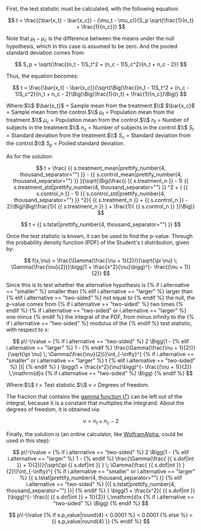 First, the test statistic must be calculated, with the following equation:

$$
t = \frac{(\bar{x_t} - \bar{x_c}) - (\mu_t - \mu_c)}{S_p \sqrt{\frac{1}{n_t} + \frac{1}{n_c}}}
$$

Note that $\mu_t - \mu_c$ is the difference between the means under the null hypothesis, which in this case is assumed to be zero. And the pooled standard deviation comes from:

$$
S_p = \sqrt{\frac{(n_t - 1)S_t^2 + (n_c - 1)S_c^2}{n_t + n_c - 2}}
$$

Thus, the equation becomes:

$$
t = \frac{\bar{x_t} - \bar{x_c}}{\sqrt{\Big(\frac{(n_t - 1)S_t^2 + (n_c - 1)S_c^2}{n_t + n_c - 2}\Big)\Big(\frac{1}{n_t} + \frac{1}{n_c}}\Big)}
$$

Where:$\\$
$\bar{x_t}$ = Sample mean from the treatment.$\\$
$\bar{x_c}$ = Sample mean from the control.$\\$
$\mu_t$ = Population mean from the treatment.$\\$
$\mu_c$ = Population mean from the control.$\\$
$n_t$ = Number of subjects in the treatment.$\\$
$n_c$ = Number of subjects in the control.$\\$
$S_t$ = Standard deviation from the treatment.$\\$
$S_c$ = Standard deviation from the control.$\\$
$S_p$ = Pooled standard deviation.

As for the solution:

$$
t = \frac{ {{ s.treatment_mean|prettify_number(4, thousand_separator="") }} - {{ s.control_mean|prettify_number(4, thousand_separator="") }} }{\sqrt{\Big(\frac{( {{ s.treatment_n }} - 1) {{ s.treatment_std|prettify_number(4, thousand_separator="") }} ^2 + ( {{ s.control_n }} - 1) {{ s.control_std|prettify_number(4, thousand_separator="") }} ^2}{ {{ s.treatment_n }} + {{ s.control_n }} - 2}\Big)\Big(\frac{1}{ {{ s.treatment_n }} } + \frac{1}{ {{ s.control_n }} }}\Big)}
$$

$$
t = {{ s.tstat|prettify_number(4, thousand_separator="") }}
$$

Once the test statistic is known, it can be used to find the p-value. Through the probability density function (PDF) of the Student's t distribution, given by:

$$
f(x,\nu) = \frac{\Gamma(\frac{\nu + 1}{2})}{\sqrt{\pi \nu} \; \Gamma(\frac{\nu}{2})}\bigg(1 + \frac{x^2}{\nu}\bigg)^{- \frac{(\nu + 1)}{2}}
$$

Since this is to test whether the alternative hypothesis is
{% if i.alternative == "smaller" %}
 smaller than
{% elif i.alternative == "larger" %}
 larger than
{% elif i.alternative == "two-sided" %}
 not equal to
{% endif %}
 the null, the p-value comes from
{% if i.alternative == "two-sided" %}
 two times
{% endif %}
{% if i.alternative == "two-sided" or i.alternative == "larger" %}
 one minus
{% endif %}
 the integral of the PDF, from minus infinity to the
{% if i.alternative == "two-sided" %}
 modulus of the
{% endif %}
 test statistic, with respect to x:

$$
p\!-\!value =
{% if i.alternative == "two-sided" %}
2 \Bigg(1 -
{% elif i.alternative == "larger" %}
1 -
{% endif %}
\frac{\Gamma(\frac{\nu + 1}{2})}{\sqrt{\pi \nu} \; \Gamma(\frac{\nu}{2})}\int_{-\infty}^{
{% if i.alternative == "smaller" or i.alternative == "larger" %}
t
{% elif i.alternative == "two-sided" %}
|t|
{% endif %}
} \bigg(1 + \frac{x^2}{\nu}\bigg)^{- \frac{(\nu + 1)}{2}} \,\mathrm{d}x
{% if i.alternative == "two-sided" %}
\Bigg)
{% endif %}
$$

Where:$\\$
$t$ = Test statistic.$\\$
$\nu$ = Degrees of freedom.

The fraction that contains the [gamma function ($\Gamma$)](https://en.wikipedia.org/wiki/Gamma_function) can be left out of the integral, because it is a constant that multiplies the integrand. About the degrees of freedom, it is obtained via:

$$
\nu = n_t + n_c - 2
$$

Finally, the solution is (an online calculator, like [WolframAlpha](https://www.wolframalpha.com), could be used in this step):

$$
p\!-\!value =
{% if i.alternative == "two-sided" %}
2 \Bigg(1 -
{% elif i.alternative == "larger" %}
1 -
{% endif %}
\frac{\Gamma(\frac{ {{ s.dof|int }} + 1}{2})}{\sqrt{\pi {{ s.dof|int }} } \; \Gamma(\frac{ {{ s.dof|int }} }{2})}\int_{-\infty}^{
{% if i.alternative == "smaller" or i.alternative == "larger" %}
{{ s.tstat|prettify_number(4, thousand_separator="") }}
{% elif i.alternative == "two-sided" %}
|{{ s.tstat|prettify_number(4, thousand_separator="") }}|
{% endif %}
} \bigg(1 + \frac{x^2}{ {{ s.dof|int }} }\bigg)^{- \frac{( {{ s.dof|int }} + 1)}{2}} \,\mathrm{d}x
{% if i.alternative == "two-sided" %}
\Bigg)
{% endif %}
$$

$$
p\!-\!value
{% if s.p_value|round(4) < 0.0001 %}
< 0.0001
{% else %}
= {{ s.p_value|round(4) }}
{% endif %}
$$
